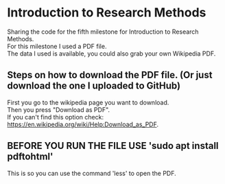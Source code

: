 # Introduction to Research Methods

Sharing the code for the fifth milestone for Introduction to Research Methods.  
For this milestone I used a PDF file.  
The data I used is available, you could also grab your own Wikipedia PDF.  

## Steps on how to download the PDF file. (Or just download the one I uploaded to GitHub)

First you go to the wikipedia page you want to download.  
Then you press "Download as PDF".  
If you can't find this option check: https://en.wikipedia.org/wiki/Help:Download_as_PDF.  

## BEFORE YOU RUN THE FILE USE 'sudo apt install pdftohtml'
This is so you can use the command 'less' to open the PDF.  
